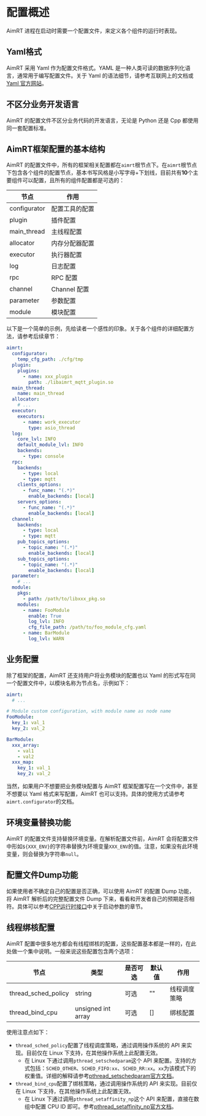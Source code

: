 # 配置概述

AimRT 进程在启动时需要一个配置文件，来定义各个组件的运行时表现。


## Yaml格式

AimRT 采用 Yaml 作为配置文件格式。YAML 是一种人类可读的数据序列化语言，通常用于编写配置文件。关于 Yaml 的语法细节，请参考互联网上的文档或[Yaml 官方网站](https://yaml.org/)。


## 不区分业务开发语言

AimRT 的配置文件不区分业务代码的开发语言，无论是 Python 还是 Cpp 都使用同一套配置标准。


## AimRT框架配置的基本结构

AimRT 的配置文件中，所有的框架相关配置都在`aimrt`根节点下。在`aimrt`根节点下包含各个组件的配置节点，基本书写风格是小写字母+下划线，目前共有**10**个主要组件可以配置，且所有的组件配置都是可选的：


| 节点            |   作用 |
| ----            | ---- |
| configurator    |  配置工具的配置 |
| plugin          |  插件配置 |
| main_thread     |  主线程配置 |
| allocator       |  内存分配器配置 |
| executor        |  执行器配置 |
| log             |  日志配置 |
| rpc             |  RPC 配置 |
| channel         |  Channel 配置 |
| parameter       |  参数配置 |
| module          |  模块配置 |

以下是一个简单的示例，先给读者一个感性的印象。关于各个组件的详细配置方法，请参考后续章节：
```yaml
aimrt:
  configurator:
    temp_cfg_path: ./cfg/tmp
  plugin:
    plugins:
      - name: xxx_plugin
        path: ./libaimrt_mqtt_plugin.so
  main_thread:
    name: main_thread
  allocator:
    # ...
  executor:
    executors:
      - name: work_executor
        type: asio_thread
  log:
    core_lvl: INFO
    default_module_lvl: INFO
    backends:
      - type: console
  rpc:
    backends:
      - type: local
      - type: mqtt
    clients_options:
      - func_name: "(.*)"
        enable_backends: [local]
    servers_options:
      - func_name: "(.*)"
        enable_backends: [local]
  channel:
    backends:
      - type: local
      - type: mqtt
    pub_topics_options:
      - topic_name: "(.*)"
        enable_backends: [local]
    sub_topics_options:
      - topic_name: "(.*)"
        enable_backends: [local]
  parameter:
    # ...
  module:
    pkgs:
      - path: /path/to/libxxx_pkg.so
    modules:
      - name: FooModule
        enable: True
        log_lvl: INFO
        cfg_file_path: /path/to/foo_module_cfg.yaml
      - name: BarModule
        log_lvl: WARN
```


## 业务配置

除了框架的配置，AimRT 还支持用户将业务模块的配置也以 Yaml 的形式写在同一个配置文件中，以模块名称为节点名，示例如下：
```yaml
aimrt:
  # ...

# Module custom configuration, with module name as node name
FooModule:
  key_1: val_1
  key_2: val_2

BarModule:
  xxx_array:
    - val1
    - val2
  xxx_map:
    key_1: val_1
    key_2: val_2

```

当然，如果用户不想要把业务模块配置与 AimRT 框架配置写在一个文件中，甚至不想要以 Yaml 格式来写配置，AimRT 也可以支持。具体的使用方式请参考`aimrt.configurator`的文档。


## 环境变量替换功能

AimRT 的配置文件支持替换环境变量。在解析配置文件前，AimRT 会将配置文件中形如`${XXX_ENV}`的字符串替换为环境变量`XXX_ENV`的值。注意，如果没有此环境变量，则会替换为字符串`null`。


## 配置文件Dump功能

如果使用者不确定自己的配置是否正确，可以使用 AimRT 的配置 Dump 功能，将 AimRT 解析后的完整配置文件 Dump 下来，看看和开发者自己的预期是否相符。具体可以参考[CPP运行时接口](../interface_cpp/runtime.md)中关于启动参数的章节。


## 线程绑核配置

AimRT 配置中很多地方都会有线程绑核的配置，这些配置基本都是一样的，在此处做一个集中说明。一般来说这些配置包含两个选项：

| 节点                | 类型          | 是否可选| 默认值 | 作用 |
| ----                | ----          | ----  | ----  | ---- |
| thread_sched_policy | string        | 可选  | ""    | 线程调度策略 |
| thread_bind_cpu     | unsigned int array | 可选 | [] | 绑核配置 |

使用注意点如下：
- `thread_sched_policy`配置了线程调度策略，通过调用操作系统的 API 来实现。目前仅在 Linux 下支持，在其他操作系统上此配置无效。
  - 在 Linux 下通过调用`pthread_setschedparam`这个 API 来配置。支持的方式包括：`SCHED_OTHER`、`SCHED_FIFO:xx`、`SCHED_RR:xx`。`xx`为该模式下的权重值。详细的解释请参考[pthread_setschedparam官方文档](https://man7.org/linux/man-pages/man3/pthread_setschedparam.3.html)。
- `thread_bind_cpu`配置了绑核策略，通过调用操作系统的 API 来实现。目前仅在 Linux 下支持，在其他操作系统上此配置无效。
  - 在 Linux 下通过调用`pthread_setaffinity_np`这个 API 来配置，直接在数组中配置 CPU ID 即可。参考[pthread_setaffinity_np官方文档](https://man7.org/linux/man-pages/man3/pthread_setaffinity_np.3.html)。
